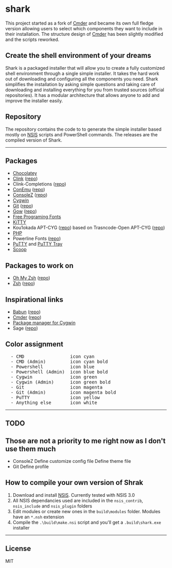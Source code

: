 # shark
This project started as a fork of [Cmder](http://cmder.net) and became its own full fledge version allowing users to select which components they want to include in their installation.
The structure design of [Cmder](http://cmder.net) has been slightly modified and the scripts reworked.

## Create the shell environment of your dreams
Shark is a packaged installer that will allow you to create a fully customized shell environment through a single simple installer.
It takes the hard work out of downloading and configuring all the components you need.
Shark simplifies the installation by asking simple questions and taking care of downloading and installing everything for you from trusted sources (official repositories).
It has a modular architecture that allows anyone to add and improve the installer easily.

## Repository
The repository contains the code to to generate the simple installer based mostly on [NSIS](http://nsis.sourceforge.net) scripts and PowerShell commands.
The releases are the compiled version of Shark.

---

## Packages
  - [Chocolatey](https://chocolatey.org)
  - [Clink](http://mridgers.github.io/clink) ([repo](https://github.com/mridgers/clink))
  - Clink-Completions ([repo](https://github.com/vladimir-kotikov/clink-completions))
  - [ConEmu](https://conemu.github.io) ([repo](https://github.com/Maximus5/ConEmu))
  - [ConsoleZ](https://github.com/cbucher/console/wiki) ([repo](https://github.com/cbucher/console))
  - [Cygwin](https://www.cygwin.com)
  - [Git](https://git-scm.com) ([repo](https://github.com/git-for-windows/git))
  - [Gow](https://github.com/bmatzelle/gow/wiki) ([repo](https://github.com/bmatzelle/gow))
  - [Free Programing Fonts](http://cdn.sixrevisions.com/0441-01_programming-fonts/demo/programming-fonts.html)
  - [KiTTY](http://kitty.9bis.net)
  - Kou1okada APT-CYG ([repo](https://github.com/kou1okada/apt-cyg)) based on Trasncode-Open APT-CYG ([repo](https://github.com/transcode-open/apt-cyg))
  - [PHP](http://php.net)
  - Powerline Fonts ([repo](https://github.com/powerline/fonts))
  - [PuTTY](http://www.putty.org) and [PuTTY Tray](http://puttytray.goeswhere.com)
  - [Scoop](http://scoop.sh)

  ## Packages to work on
  - [Oh My Zsh](http://ohmyz.sh) ([repo](https://github.com/robbyrussell/oh-my-zsh))
  - [Zsh](http://zsh.sourceforge.net) ([repo](https://sourceforge.net/p/zsh/code/ci/master/tree))

  ## Inspirational links
  - [Babun](http://babun.github.io) ([repo](https://github.com/babun/babun))
  - [Cmder](http://cmder.net) ([repo](https://github.com/cmderdev/cmder))
  - [Package manager for Cygwin](http://stackoverflow.com/questions/9260014/how-do-i-install-cygwin-components-from-the-command-line/23143997#23143997)
  - Sage ([repo](https://github.com/svnpenn/sage))

## Color assignment

<pre>
  - CMD                 icon cyan
  - CMD (Admin)         icon cyan bold
  - Powershell          icon blue
  - Powershell (Admin)  icon blue bold
  - Cygwin              icon green
  - Cygwin (Admin)      icon green bold
  - Git                 icon magenta
  - Git (Admin)         icon magenta bold
  - PuTTY               icon yellow
  - Anything else       icon white
</pre>

---
## TODO
## Those are not a priority to me right now as I don't use them much
  - ConsoleZ
      Define customize config file
      Define theme file
  - Git
      Define profile

## How to compile your own version of Shrak
  1. Download and install [NSIS](http://nsis.sourceforge.net). Currently tested with NSIS 3.0
  2. All NSIS dependancies used are included in the `nsis_contrib`, `nsis_include` and `nsis_plugin` folders
  3. Edit modules or create new ones in the `build\modules` folder. Modules have an `*.nsh` extension
  4. Compile the `.\build\make.nsi` script and you'll get a `.build\shark.exe` installer

---

## License
MIT

[//]: < @author      Kenrick JORUS >
[//]: < @copyright   2017 Kenrick JORUS >
[//]: < @license     MIT License >
[//]: < @link        http://kenijo.github.io/shark/ >
